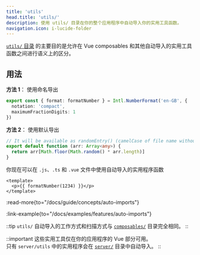 ```yaml
---
title: 'utils'
head.title: 'utils/'
description: 使用 utils/ 目录在你的整个应用程序中自动导入你的实用工具函数。
navigation.icon: i-lucide-folder
---
```


[`utils/` 目录](/docs/guide/directory-structure/utils) 的主要目的是允许在 Vue composables 和其他自动导入的实用工具函数之间进行语义上的区分。

## 用法

**方法 1**： 使用命名导出

```ts twoslash [utils/index.ts]
export const { format: formatNumber } = Intl.NumberFormat('en-GB', {
  notation: 'compact',
  maximumFractionDigits: 1
})
```

**方法 2**： 使用默认导出

```ts twoslash [utils/random-entry.ts or utils/randomEntry.ts]
// It will be available as randomEntry() (camelCase of file name without extension)
export default function (arr: Array<any>) {
  return arr[Math.floor(Math.random() * arr.length)]
}
```

你现在可以在 `.js`、`.ts` 和 `.vue` 文件中使用自动导入的实用程序函数

```vue [app.vue]
<template>
  <p>{{ formatNumber(1234) }}</p>
</template>
```

:read-more{to="/docs/guide/concepts/auto-imports"}

:link-example{to="/docs/examples/features/auto-imports"}

::tip
`utils/` 自动导入的工作方式和扫描方式与 [`composables/`](/docs/guide/directory-structure/composables) 目录完全相同。
::

::important
这些实用工具仅在你的应用程序的 Vue 部分可用。 <br>
只有 `server/utils` 中的实用程序会在 [`server/`](/docs/guide/directory-structure/server#server-utilities) 目录中自动导入。
::
